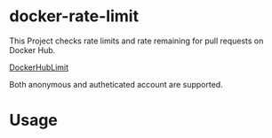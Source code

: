 # docker-rate-limit

This Project checks rate limits and rate remaining for pull requests on Docker Hub.

[DockerHubLimit](https://docs.docker.com/docker-hub/download-rate-limit)

Both anonymous and autheticated account are supported.

# Usage

